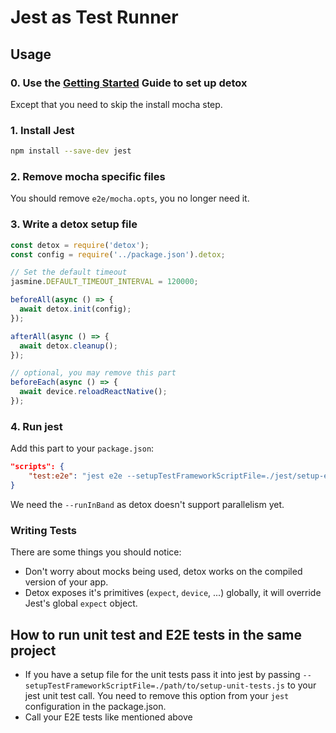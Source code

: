 # Jest as Test Runner

## Usage

### 0. Use the [Getting Started](Introduction.GettingStarted.md) Guide to set up detox

Except that you need to skip the install mocha step.

### 1. Install Jest

```sh
npm install --save-dev jest
```

### 2. Remove mocha specific files

You should remove `e2e/mocha.opts`, you no longer need it.

### 3. Write a detox setup file

```js
const detox = require('detox');
const config = require('../package.json').detox;

// Set the default timeout
jasmine.DEFAULT_TIMEOUT_INTERVAL = 120000;

beforeAll(async () => {
  await detox.init(config);
});

afterAll(async () => {
  await detox.cleanup();
});

// optional, you may remove this part
beforeEach(async () => {
  await device.reloadReactNative();
});
```

### 4. Run jest

Add this part to your `package.json`:
```json
"scripts": {
    "test:e2e": "jest e2e --setupTestFrameworkScriptFile=./jest/setup-e2e-tests.js --runInBand"
}
```

We need the `--runInBand` as detox doesn't support parallelism yet.

### Writing Tests

There are some things you should notice:

- Don't worry about mocks being used, detox works on the compiled version of your app.
- Detox exposes it's primitives (`expect`, `device`, ...) globally, it will override Jest's global `expect` object.

## How to run unit test and E2E tests in the same project

- If you have a setup file for the unit tests pass it into jest by passing `--setupTestFrameworkScriptFile=./path/to/setup-unit-tests.js` to your jest unit test call. You need to remove this option from your `jest` configuration in the package.json.
- Call your E2E tests like mentioned above